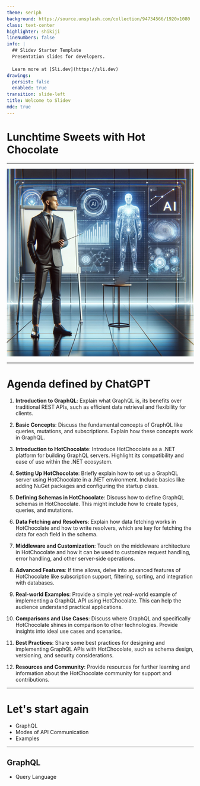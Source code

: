 ```yaml
---
theme: seriph
background: https://source.unsplash.com/collection/94734566/1920x1080
class: text-center
highlighter: shikiji
lineNumbers: false
info: |
  ## Slidev Starter Template
  Presentation slides for developers.

  Learn more at [Sli.dev](https://sli.dev)
drawings:
  persist: false
  enabled: true
transition: slide-left
title: Welcome to Slidev
mdc: true
---
```


# Lunchtime Sweets with Hot Chocolate

---

<img src="images/ai-powered.png" />

---
# Agenda defined by ChatGPT 

1. **Introduction to GraphQL**: Explain what GraphQL is, its benefits over traditional REST APIs, such as efficient data retrieval and flexibility for clients.

2. **Basic Concepts**: Discuss the fundamental concepts of GraphQL like queries, mutations, and subscriptions. Explain how these concepts work in GraphQL.

3. **Introduction to HotChocolate**: Introduce HotChocolate as a .NET platform for building GraphQL servers. Highlight its compatibility and ease of use within the .NET ecosystem.

4. **Setting Up HotChocolate**: Briefly explain how to set up a GraphQL server using HotChocolate in a .NET environment. Include basics like adding NuGet packages and configuring the startup class.

5. **Defining Schemas in HotChocolate**: Discuss how to define GraphQL schemas in HotChocolate. This might include how to create types, queries, and mutations.

6. **Data Fetching and Resolvers**: Explain how data fetching works in HotChocolate and how to write resolvers, which are key for fetching the data for each field in the schema.

7. **Middleware and Customization**: Touch on the middleware architecture in HotChocolate and how it can be used to customize request handling, error handling, and other server-side operations.

8. **Advanced Features**: If time allows, delve into advanced features of HotChocolate like subscription support, filtering, sorting, and integration with databases.

9. **Real-world Examples**: Provide a simple yet real-world example of implementing a GraphQL API using HotChocolate. This can help the audience understand practical applications.

10. **Comparisons and Use Cases**: Discuss where GraphQL and specifically HotChocolate shines in comparison to other technologies. Provide insights into ideal use cases and scenarios.

11. **Best Practices**: Share some best practices for designing and implementing GraphQL APIs with HotChocolate, such as schema design, versioning, and security considerations.

12. **Resources and Community**: Provide resources for further learning and information about the HotChocolate community for support and contributions.

---

# Let's start again

- GraphQL
- Modes of API Communication 
- Examples

---

## GraphQL

- Query Language
